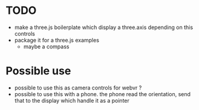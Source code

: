 # TODO
- make a three.js boilerplate which display a three.axis depending on this controls
- package it for a three.js examples
  - maybe a compass

# Possible use
- possible to use this as camera controls for webvr ?
- possible to use this with a phone. the phone read the orientation, send that to the display which handle it as a pointer
